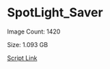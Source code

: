 # SpotLight_Saver

Image Count: 1420

Size: 1.093 GB

[Script Link](https://github.com/liuyal/Archive/blob/master/Python/Utilities/Miscellaneous/spotlight_saver.py)